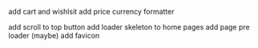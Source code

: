 add cart and wishlsit
add price currency formatter

add scroll to top button
add loader skeleton to home pages
add page pre loader (maybe)
add favicon

